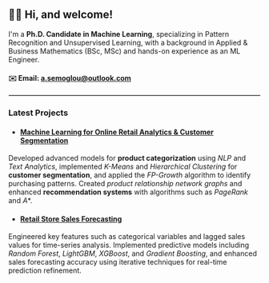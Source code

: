 ## 👋🏻 Hi, and welcome!

I'm a **Ph.D. Candidate in Machine Learning**, specializing in Pattern Recognition and Unsupervised Learning, with a background in Applied & Business Mathematics (BSc, MSc) and hands-on experience as an ML Engineer.

#### ✉️ Email: [a.semoglou@outlook.com](mailto:a.semoglou@outlook.com)

<hr style="border: 0.1px solid #ccc;">

### Latest Projects

- #### [Machine Learning for Online Retail Analytics & Customer Segmentation](https://github.com/semoglou/Machine-Learning-Customer-Segmentation)
Developed advanced models for **product categorization** using *NLP* and *Text Analytics*, implemented *K-Means* and *Hierarchical Clustering* for **customer segmentation**, and applied the *FP-Growth* algorithm to identify purchasing patterns. Created *product relationship network graphs* and enhanced **recommendation systems** with algorithms such as *PageRank* and *A**.

- #### [Retail Store Sales Forecasting](https://github.com/semoglou/Retail-Store-Sales-Forecasting)
Engineered key features such as categorical variables and lagged sales values for time-series analysis. Implemented predictive models including *Random Forest*, *LightGBM*, *XGBoost*, and *Gradient Boosting*, and enhanced sales forecasting accuracy using iterative techniques for real-time prediction refinement.

